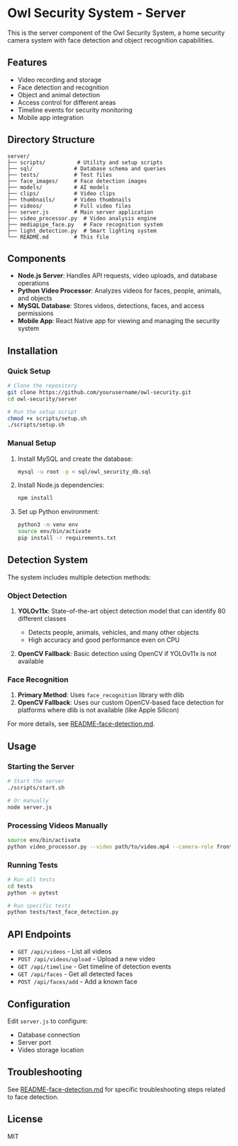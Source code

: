 # Owl Security System - Server

This is the server component of the Owl Security System, a home security camera system with face detection and object recognition capabilities.

## Features

- Video recording and storage
- Face detection and recognition
- Object and animal detection
- Access control for different areas
- Timeline events for security monitoring
- Mobile app integration

## Directory Structure

```
server/
├── scripts/          # Utility and setup scripts
├── sql/             # Database schema and queries
├── tests/           # Test files
├── face_images/     # Face detection images
├── models/          # AI models
├── clips/           # Video clips
├── thumbnails/      # Video thumbnails
├── videos/          # Full video files
├── server.js        # Main server application
├── video_processor.py  # Video analysis engine
├── mediapipe_face.py   # Face recognition system
├── light_detection.py  # Smart lighting system
└── README.md        # This file
```

## Components

- **Node.js Server**: Handles API requests, video uploads, and database operations
- **Python Video Processor**: Analyzes videos for faces, people, animals, and objects
- **MySQL Database**: Stores videos, detections, faces, and access permissions
- **Mobile App**: React Native app for viewing and managing the security system

## Installation

### Quick Setup

```bash
# Clone the repository
git clone https://github.com/yourusername/owl-security.git
cd owl-security/server

# Run the setup script
chmod +x scripts/setup.sh
./scripts/setup.sh
```

### Manual Setup

1. Install MySQL and create the database:
   ```bash
   mysql -u root -p < sql/owl_security_db.sql
   ```

2. Install Node.js dependencies:
   ```bash
   npm install
   ```

3. Set up Python environment:
   ```bash
   python3 -m venv env
   source env/bin/activate
   pip install -r requirements.txt
   ```

## Detection System

The system includes multiple detection methods:

### Object Detection

1. **YOLOv11x**: State-of-the-art object detection model that can identify 80 different classes
   - Detects people, animals, vehicles, and many other objects
   - High accuracy and good performance even on CPU

2. **OpenCV Fallback**: Basic detection using OpenCV if YOLOv11x is not available

### Face Recognition

1. **Primary Method**: Uses `face_recognition` library with dlib
2. **OpenCV Fallback**: Uses our custom OpenCV-based face detection for platforms where dlib is not available (like Apple Silicon)

For more details, see [README-face-detection.md](README-face-detection.md).

## Usage

### Starting the Server

```bash
# Start the server
./scripts/start.sh

# Or manually
node server.js
```

### Processing Videos Manually

```bash
source env/bin/activate
python video_processor.py --video path/to/video.mp4 --camera-role front_door
```

### Running Tests

```bash
# Run all tests
cd tests
python -m pytest

# Run specific tests
python tests/test_face_detection.py
```

## API Endpoints

- `GET /api/videos` - List all videos
- `POST /api/videos/upload` - Upload a new video
- `GET /api/timeline` - Get timeline of detection events
- `GET /api/faces` - Get all detected faces
- `POST /api/faces/add` - Add a known face

## Configuration

Edit `server.js` to configure:

- Database connection
- Server port
- Video storage location

## Troubleshooting

See [README-face-detection.md](README-face-detection.md) for specific troubleshooting steps related to face detection.

## License

MIT 